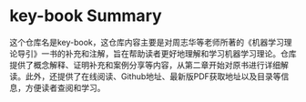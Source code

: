 # key-book Summary

这个仓库名是key-book，这仓库内容主要是对周志华等老师所著的《机器学习理论导引》一书的补充和注解，旨在帮助读者更好地理解和学习机器学习理论。仓库提供了概念解释、证明补充和案例分享等内容，从第二章开始对原书进行详细解读。此外，还提供了在线阅读、Github地址、最新版PDF获取地址以及目录等信息，方便读者查阅和学习。